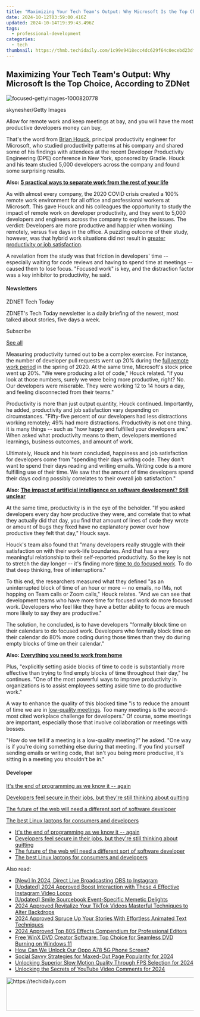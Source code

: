 ```yaml
---
title: "Maximizing Your Tech Team's Output: Why Microsoft Is the Top Choice, According to ZDNet"
date: 2024-10-12T03:59:00.416Z
updated: 2024-10-14T19:39:43.496Z
tags:
  - professional-development
categories:
  - tech
thumbnail: https://thmb.techidaily.com/1c99e9418ecc4dc629f64c0ecebd23df13aefb6fa3c20ff530d506800c2c3a64.jpg
---
```


## Maximizing Your Tech Team's Output: Why Microsoft Is the Top Choice, According to ZDNet

![focused-gettyimages-1000820778](https://www.zdnet.com/a/img/resize/5bc5a6dc30319f3426add91254897c5eb9f2d721/2023/10/23/190b844c-a03c-4e13-ac51-bf402eeaff5c/focused-gettyimages-1000820778.jpg?auto=webp&width=1280)

skynesher/Getty Images

Allow for remote work and keep meetings at bay, and you will have the most productive developers money can buy, 

That's the word from [Brian Houck](https://www.linkedin.com/in/brian-houck-b4123132/), principal productivity engineer for Microsoft, who studied productivity patterns at his company and shared some of his findings with attendees at the recent Developer Productivity Engineering (DPE) conference in New York, sponsored by Gradle. Houck and his team studied 5,000 developers across the company and found some surprising results. 

**Also: [5 practical ways to separate work from the rest of your life](https://www.zdnet.com/home-and-office/work-life/5-practical-ways-to-separate-work-from-the-rest-of-your-life/)**

As with almost every company, the 2020 COVID crisis created a 100% remote work environment for all office and professional workers at Microsoft. This gave Houck and his colleagues the opportunity to study the impact of remote work on developer productivity, and they went to 5,000 developers and engineers across the company to explore the issues. The verdict: Developers are more productive and happier when working remotely, versus five days in the office. A puzzling outcome of their study, however, was that hybrid work situations did not result in [greater productivity or job satisfaction](https://www.zdnet.com/article/want-more-productivity-have-everyone-think-like-a-developer/). 

A revelation from the study was that friction in developers' time -- especially waiting for code reviews and having to spend time at meetings -- caused them to lose focus. "Focused work" is key, and the distraction factor was a key inhibitor to productivity, he said.

#### Newsletters

ZDNET Tech Today

ZDNET's Tech Today newsletter is a daily briefing of the newest, most talked about stories, five days a week.

 Subscribe

[See all](https://www.zdnet.com/newsletters/)

Measuring productivity turned out to be a complex exercise. For instance, the number of developer pull requests went up 20% during the [full remote work period](https://www.zdnet.com/home-and-office/work-life/hybrid-and-remote-work-the-state-of-play-in-2023/) in the spring of 2020\. At the same time, Microsoft's stock price went up 20%. "We were producing a lot of code," Houck related. "If you look at those numbers, surely we were being more productive, right? No. Our developers were miserable. They were working 12 to 14 hours a day, and feeling disconnected from their teams."

Productivity is more than just output quantity, Houck continued. Importantly, he added, productivity and job satisfaction vary depending on circumstances. "Fifty-five percent of our developers had less distractions working remotely; 49% had more distractions. Productivity is not one thing. it is many things -- such as "how happy and fulfilled your developers are." When asked what productivity means to them, developers mentioned learnings, business outcomes, and amount of work.

Ultimately, Houck and his team concluded, happiness and job satisfaction for developers come from "spending their days writing code. They don't want to spend their days reading and writing emails. Writing code is a more fulfilling use of their time. We saw that the amount of time developers spend their days coding possibly correlates to their overall job satisfaction."

**Also: [The impact of artificial intelligence on software development? Still unclear](https://www.zdnet.com/article/the-impact-of-artificial-intelligence-on-software-development-still-unclear/)**

At the same time, productivity is in the eye of the beholder. "If you asked developers every day how productive they were, and correlate that to what they actually did that day, you find that amount of lines of code they wrote or amount of bugs they fixed have no explanatory power over how productive they felt that day," Houck says.   

Houck's team also found that "many developers really struggle with their satisfaction on with their work-life boundaries. And that has a very meaningful relationship to their self-reported productivity. So the key is not to stretch the day longer -- it's finding more [time to do focused work](https://www.zdnet.com/education/professional-development/how-to-improve-your-focus-at-work/). To do that deep thinking, free of interruptions."

To this end, the researchers measured what they defined "as an uninterrupted block of time of an hour or more -- no emails, no IMs, not hopping on Team calls or Zoom calls," Houck relates. "And we can see that development teams who have more time for focused work do more focused work. Developers who feel like they have a better ability to focus are much more likely to say they are productive."  
  
The solution, he concluded, is to have developers "formally block time on their calendars to do focused work. Developers who formally block time on their calendar do 80% more coding during those times than they do during empty blocks of time on their calendar."

**Also: [Everything you need to work from home](https://www.zdnet.com/home-and-office/everything-you-need-to-work-remote/)**  
  
Plus, "explicitly setting aside blocks of time to code is substantially more effective than trying to find empty blocks of time throughout their day," he continues. "One of the most powerful ways to improve productivity in organizations is to assist employees setting aside time to do productive work."  
  
A way to enhance the quality of this blocked time "is to reduce the amount of time we are in [low-quality meetings](https://www.zdnet.com/article/zoom-adds-asynchronous-video-tool-to-help-you-avoid-unnecessary-meetings/). Too many meetings is the second-most cited workplace challenge for developers." Of course, some meetings are important, especially those that involve collaboration or meetings with bosses.   
  
"How do we tell if a meeting is a low-quality meeting?" he asked. "One way is if you're doing something else during that meeting. If you find yourself sending emails or writing code, that isn't you being more productive, it's sitting in a meeting you shouldn't be in."

#### Developer

[It's the end of programming as we know it -- again](https://www.zdnet.com/article/its-the-end-of-programming-as-we-know-it-again/ "It's the end of programming as we know it -- again")

[Developers feel secure in their jobs, but they're still thinking about quitting](https://www.zdnet.com/article/developers-feel-secure-in-their-jobs-but-theyre-still-thinking-about-quitting/ "Developers feel secure in their jobs, but they're still thinking about quitting")

[The future of the web will need a different sort of software developer](https://www.zdnet.com/article/the-future-of-the-web-will-need-a-different-sort-of-software-developer/ "The future of the web will need a different sort of software developer")

[The best Linux laptops for consumers and developers](https://www.zdnet.com/article/best-linux-laptop/ "The best Linux laptops for consumers and developers")

* [It's the end of programming as we know it -- again](https://www.zdnet.com/article/its-the-end-of-programming-as-we-know-it-again/ "It's the end of programming as we know it -- again")
* [Developers feel secure in their jobs, but they're still thinking about quitting](https://www.zdnet.com/article/developers-feel-secure-in-their-jobs-but-theyre-still-thinking-about-quitting/ "Developers feel secure in their jobs, but they're still thinking about quitting")
* [The future of the web will need a different sort of software developer](https://www.zdnet.com/article/the-future-of-the-web-will-need-a-different-sort-of-software-developer/ "The future of the web will need a different sort of software developer")
* [The best Linux laptops for consumers and developers](https://www.zdnet.com/article/best-linux-laptop/ "The best Linux laptops for consumers and developers")

<ins class="adsbygoogle"
     style="display:block"
     data-ad-format="autorelaxed"
     data-ad-client="ca-pub-7571918770474297"
     data-ad-slot="1223367746"></ins>

<ins class="adsbygoogle"
     style="display:block"
     data-ad-client="ca-pub-7571918770474297"
     data-ad-slot="8358498916"
     data-ad-format="auto"
     data-full-width-responsive="true"></ins>

<span class="atpl-alsoreadstyle">Also read:</span>
<div><ul>
<li><a href="https://video-screen-grab.techidaily.com/new-in-2024-direct-live-broadcasting-obs-to-instagram/"><u>[New] In 2024, Direct Live Broadcasting OBS to Instagram</u></a></li>
<li><a href="https://instagram-videos.techidaily.com/updated-2024-approved-boost-interaction-with-these-4-effective-instagram-video-loops/"><u>[Updated] 2024 Approved Boost Interaction with These 4 Effective Instagram Video Loops</u></a></li>
<li><a href="https://some-tips.techidaily.com/updated-smile-sourcebook-event-specific-memetic-delights/"><u>[Updated] Smile Sourcebook Event-Specific Memetic Delights</u></a></li>
<li><a href="https://tiktok-videos.techidaily.com/2024-approved-revitalize-your-tiktok-videos-masterful-techniques-to-alter-backdrops/"><u>2024 Approved Revitalize Your TikTok Videos Masterful Techniques to Alter Backdrops</u></a></li>
<li><a href="https://extra-guidance.techidaily.com/2024-approved-spruce-up-your-stories-with-effortless-animated-text-techniques/"><u>2024 Approved Spruce Up Your Stories With Effortless Animated Text Techniques</u></a></li>
<li><a href="https://some-tips.techidaily.com/2024-approved-top-80s-effects-compendium-for-professional-editors/"><u>2024 Approved Top 80S Effects Compendium for Professional Editors</u></a></li>
<li><a href="https://some-knowledge.techidaily.com/free-winx-dvd-creator-software-top-choice-for-seamless-dvd-burning-on-windows-11/"><u>Free WinX DVD Creator Software: Top Choice for Seamless DVD Burning on Windows 11</u></a></li>
<li><a href="https://easy-unlock-android.techidaily.com/how-can-we-unlock-our-oppo-a78-5g-phone-screen-by-drfone-android/"><u>How Can We Unlock Our Oppo A78 5G Phone Screen?</u></a></li>
<li><a href="https://facebook-clips.techidaily.com/social-savvy-strategies-for-maxed-out-page-popularity-for-2024/"><u>Social Savvy Strategies for Maxed-Out Page Popularity for 2024</u></a></li>
<li><a href="https://some-tips.techidaily.com/unlocking-superior-slow-motion-quality-through-fps-selection-for-2024/"><u>Unlocking Superior Slow Motion Quality Through FPS Selection for 2024</u></a></li>
<li><a href="https://some-tips.techidaily.com/unlocking-the-secrets-of-youtube-video-comments-for-2024/"><u>Unlocking the Secrets of YouTube Video Comments for 2024</u></a></li>
</ul></div>

<!-- affiliate ads begin -->
<a href="https://appsumo.8odi.net/c/5597632/2144288/7443" target="_top" id="2144288">
  <img src="//a.impactradius-go.com/display-ad/7443-2144288" border="0" alt="https://techidaily.com" width="728" height="90"/>
</a>
<img height="0" width="0" src="https://appsumo.8odi.net/i/5597632/2144288/7443" style="position:absolute;visibility:hidden;" border="0" />
<!-- affiliate ads end -->

